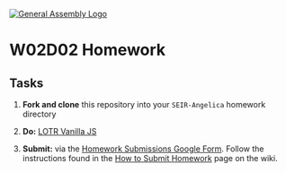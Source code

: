[![General Assembly Logo](https://camo.githubusercontent.com/1a91b05b8f4d44b5bbfb83abac2b0996d8e26c92/687474703a2f2f692e696d6775722e636f6d2f6b6538555354712e706e67)](https://generalassemb.ly)

# W02D02 Homework

## Tasks

1. **Fork and clone** this repository into your `SEIR-Angelica` homework directory

2. **Do:** [LOTR Vanilla JS](lotr.md)

3. **Submit:** via the [Homework Submissions Google Form](https://docs.google.com/forms/d/e/1FAIpQLSdHPP4AA6PdcmOqFZxqDKTd9dbEfb-hrum3Q3eRyfbbeNxEUQ/viewform). Follow the instructions found in the [How to Submit Homework](https://git.generalassemb.ly/SEIR-Angelica/class-info/wiki/How-to-Submit-Homework) page on the wiki.
